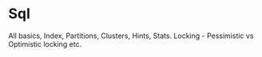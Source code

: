 # Sql
All basics, Index, Partitions, Clusters, Hints, Stats.
Locking - Pessimistic vs Optimistic locking etc.
